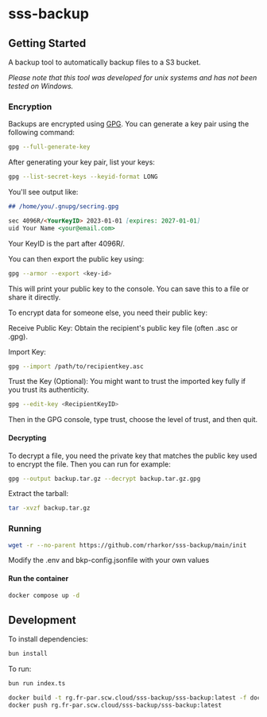 # sss-backup

## Getting Started

A backup tool to automatically backup files to a S3 bucket.

_Please note that this tool was developed for unix systems and has not been tested on Windows._

### Encryption

Backups are encrypted using [GPG](https://gnupg.org/). You can generate a key pair using the following command:

```bash
gpg --full-generate-key
```

After generating your key pair, list your keys:

```bash
gpg --list-secret-keys --keyid-format LONG
```

You'll see output like:

```markdown
## /home/you/.gnupg/secring.gpg

sec 4096R/<YourKeyID> 2023-01-01 [expires: 2027-01-01]
uid Your Name <your@email.com>
```

Your KeyID is the part after 4096R/.

You can then export the public key using:

```bash
gpg --armor --export <key-id>
```

This will print your public key to the console. You can save this to a file or share it directly.

To encrypt data for someone else, you need their public key:

Receive Public Key: Obtain the recipient's public key file (often .asc or .gpg).

Import Key:

```bash
gpg --import /path/to/recipientkey.asc
```

Trust the Key (Optional): You might want to trust the imported key fully if you trust its authenticity.

```bash
gpg --edit-key <RecipientKeyID>
```

Then in the GPG console, type trust, choose the level of trust, and then quit.

#### Decrypting

To decrypt a file, you need the private key that matches the public key used to encrypt the file. Then you can run for example:

```bash
gpg --output backup.tar.gz --decrypt backup.tar.gz.gpg
```

Extract the tarball:

```bash
tar -xvzf backup.tar.gz
```

### Running

```bash
wget -r --no-parent https://github.com/rharkor/sss-backup/main/init
```

Modify the .env and bkp-config.jsonfile with your own values

#### Run the container

```bash
docker compose up -d
```

## Development

To install dependencies:

```bash
bun install
```

To run:

```bash
bun run index.ts
```

```bash
docker build -t rg.fr-par.scw.cloud/sss-backup/sss-backup:latest -f docker/Dockerfile  .
docker push rg.fr-par.scw.cloud/sss-backup/sss-backup:latest
```

